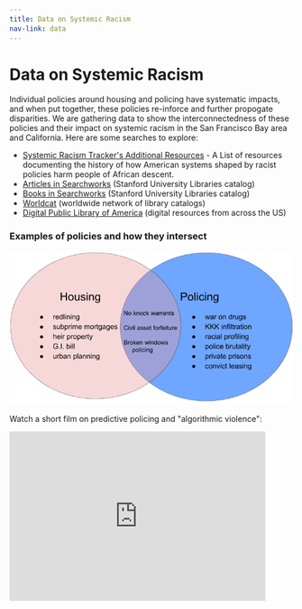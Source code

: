 ```yaml
---
title: Data on Systemic Racism
nav-link: data
---
```

<div class="row p-3">
    <div class="col-12">
        <h1>Data on Systemic Racism</h1>
        <div class="row">
            <div class="col-6">
                <p>Individual policies around housing and policing have systematic impacts, and when put together, these policies re-inforce and further propogate disparities.  We are gathering data to show the interconnectedness of these policies and their impact on systemic racism in the San Francisco Bay area and California.  Here are some searches to explore:</p>
                <ul>
                <li><a href="https://guides.library.stanford.edu/SystemicRacismTracker">Systemic Racism Tracker's Additional Resources</a> - A List of resources documenting the history of how American systems shaped by racist policies harm people of African descent.</li>
                <li><a href="https://searchworks.stanford.edu/articles?search_field=search&q=housing+AND+polic*+AND+Bay+Area">Articles in Searchworks</a> (Stanford University Libraries catalog)</li>
                <li><a href="https://searchworks.stanford.edu/?search_field=search&q=housing+AND+polic*+AND+Bay+Area">Books in Searchworks</a> (Stanford University Libraries catalog)</li>
                <li><a href="https://www.worldcat.org/search?q=housing+AND+policing+AND+Bay+Area">Worldcat</a> (worldwide network of library catalogs)</li>
                <li><a href="https://dp.la/search?q=housing+AND+police+AND+California">Digital Public Library of America</a> (digital resources from across the US)</li>
                </ul>
                <h3>Examples of policies and how they intersect</h3>
                <img alt="Housing/Policing Venn Diagram" src="images/housing_policing_venn_diagram.png">
            </div>
            <div class="col-6">
            <p>Watch a short film on predictive policing and "algorithmic violence":</p>
            <iframe src="https://embed.stanford.edu/iframe?url=https://purl.stanford.edu/gq999bh9311&hide_title=true" height="300px" width="90%" title="Media viewer" frameborder="0" marginwidth="0" marginheight="0" scrolling="no" allowfullscreen></iframe>
            </div>
        </div>
    </div>
</div>
